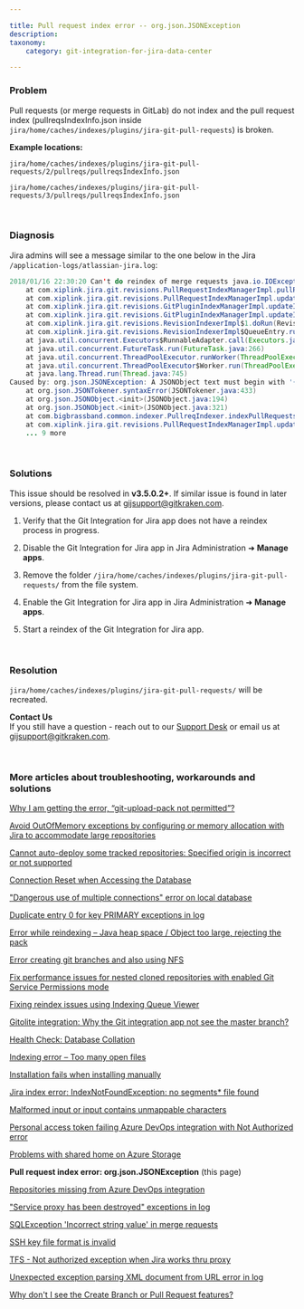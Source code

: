 ```yaml
---

title: Pull request index error -- org.json.JSONException
description:
taxonomy:
    category: git-integration-for-jira-data-center

---
```


<!-- TROUBLESHOOTING -->

### Problem

Pull requests (or merge requests in GitLab) do not index and the pull request index (pullreqsIndexInfo.json inside `jira/home/caches/indexes/plugins/jira-git-pull-requests`) is broken.

**Example locations:**

`jira/home/caches/indexes/plugins/jira-git-pull-requests/2/pullreqs/pullreqsIndexInfo.json`

`jira/home/caches/indexes/plugins/jira-git-pull-requests/3/pullreqs/pullreqsIndexInfo.json`

&nbsp;

### Diagnosis

Jira admins will see a message similar to the one below in the Jira `/application-logs/atlassian-jira.log`:

```java
2018/01/16 22:30:20 Can't do reindex of merge requests java.io.IOException: Can't do reindex of merge requests
    at com.xiplink.jira.git.revisions.PullRequestIndexManagerImpl.pullRequestException(PullRequestIndexManagerImpl.java:157)
    at com.xiplink.jira.git.revisions.PullRequestIndexManagerImpl.updatePullReqIndex(PullRequestIndexManagerImpl.java:151)
    at com.xiplink.jira.git.revisions.GitPluginIndexManagerImpl.updateIndexImpl(GitPluginIndexManagerImpl.java:409)
    at com.xiplink.jira.git.revisions.GitPluginIndexManagerImpl.updateIndex(GitPluginIndexManagerImpl.java:431)
    at com.xiplink.jira.git.revisions.RevisionIndexerImpl$1.doRun(RevisionIndexerImpl.java:300)
    at com.xiplink.jira.git.revisions.RevisionIndexerImpl$QueueEntry.run(RevisionIndexerImpl.java:123)
    at java.util.concurrent.Executors$RunnableAdapter.call(Executors.java:511)
    at java.util.concurrent.FutureTask.run(FutureTask.java:266)
    at java.util.concurrent.ThreadPoolExecutor.runWorker(ThreadPoolExecutor.java:1142)
    at java.util.concurrent.ThreadPoolExecutor$Worker.run(ThreadPoolExecutor.java:617)
    at java.lang.Thread.run(Thread.java:745)
Caused by: org.json.JSONException: A JSONObject text must begin with '{' at 1 [character 2 line 1]
    at org.json.JSONTokener.syntaxError(JSONTokener.java:433)
    at org.json.JSONObject.<init>(JSONObject.java:194)
    at org.json.JSONObject.<init>(JSONObject.java:321)
    at com.bigbrassband.common.indexer.PullreqIndexer.indexPullRequests(PullreqIndexer.java:60)
    at com.xiplink.jira.git.revisions.PullRequestIndexManagerImpl.updatePullReqIndex(PullRequestIndexManagerImpl.java:149)
    ... 9 more
```

&nbsp;

### Solutions

<div class="bbb-callout bbb--info">
    <div class="irow">
    <div class="ilogobox">
        <span class="logoimg"></span>
    </div>
    <div class="imsgbox">
        This issue should be resolved in <b>v3.5.0.2+</b>. If similar issue is found in later versions, please contact us at <a href='gijsupport@gitkraken.com'>gijsupport@gitkraken.com</a>.
    </div>
    </div>
</div>

1.  Verify that the Git Integration for Jira app does not have a reindex process in progress.

2.  Disable the Git Integration for Jira app in Jira Administration ➜ **Manage apps**.

3.  Remove the folder `/jira/home/caches/indexes/plugins/jira-git-pull-requests/` from the file system.

4.  Enable the Git Integration for Jira app in Jira Administration ➜ **Manage apps**.

5.  Start a reindex of the Git Integration for Jira app.

&nbsp;

### Resolution

`jira/home/caches/indexes/plugins/jira-git-pull-requests/` will be recreated.

<div class="bbb-callout bbb--info">
    <div class="irow">
    <div class="ilogobox">
        <span class="logoimg"></span>
    </div>
    <div class="imsgbox">
        <b>Contact Us</b><br>
        If you still have a question - reach out to our <a href='https://help.gitkraken.com/git-integration-for-jira-data-center/gij-self-hosted-contact-support/'>Support Desk</a> or email us at <a href='gijsupport@gitkraken.com'>gijsupport@gitkraken.com</a>.
    </div>
    </div>
</div>

&nbsp;

### More articles about troubleshooting, workarounds and solutions

[Why I am getting the error, “git-upload-pack not permitted”?](/git-integration-for-jira-data-center/why-i-am-getting-the-error-git-upload-pack-not-permitted-gij-self-managed/)

[Avoid OutOfMemory exceptions by configuring or memory allocation with Jira to accommodate large repositories](/git-integration-for-jira-data-center/avoid-outofmemory-exceptions-by-configuring-or-memory-allocation-with-jira-to-accommodate-large-repositories-gij-self-managed)

[Cannot auto-deploy some tracked repositories: Specified origin is incorrect or not supported](/git-integration-for-jira-data-center/Cannot-auto-deploy-some-tracked-repositories-gij-self-managed)

[Connection Reset when Accessing the Database](/git-integration-for-jira-data-center/Connection-reset-when-accessing-the-database-gij-self-managed)

["Dangerous use of multiple connections" error on local database](/git-integration-for-jira-data-center/Dangerous-use-of-multiple-connections-error-on-local-database-gij-self-managed)

[Duplicate entry 0 for key PRIMARY exceptions in log](/git-integration-for-jira-data-center/Duplicate-entry-0-for-key-PRIMARY-exceptions-in-log-gij-self-managed)

[Error while reindexing – Java heap space / Object too large, rejecting the pack](/git-integration-for-jira-data-center/Error-while-reindexing-Java-heap-space-Object-too-large,-rejecting-the-pack-gij-self-managed)

[Error creating git branches and also using NFS](/git-integration-for-jira-data-center/error-creating-git-branches-gitlabpropertiesnotinitializedexception-and-using-nfs-gij-self-managed)

[Fix performance issues for nested cloned repositories with enabled Git Service Permissions mode](/git-integration-for-jira-data-center/Fix-performance-issues-for-nested-cloned-repositories-with-enabled-secure-mode-gij-self-managed)

[Fixing reindex issues using Indexing Queue Viewer](/git-integration-for-jira-data-center/fixing-reindex-issues-using-indexing-queue-viewer)

[Gitolite integration: Why the Git integration app not see the master branch?](/git-integration-for-jira-data-center/Gitolite-integration--why-the-Git-integration-app-not-see-the-master-branch-gij-self-managed)

[Health Check: Database Collation](/git-integration-for-jira-data-center/Health-check--database-collation-gij-self-managed)

[Indexing error – Too many open files](/git-integration-for-jira-data-center/Indexing-error-Too-many-open-files-gij-self-managed)

[Installation fails when installing manually](/git-integration-for-jira-data-center/Installation-fails-when-installing-manually-gij-self-managed)

[Jira index error: IndexNotFoundException: no segments* file found](/git-integration-for-jira-data-center/Jira-index-error--IndexNotFoundException--no-segments-file-found)

[Malformed input or input contains unmappable characters](/git-integration-for-jira-data-center/Malformed-input-or-input-contains-unmappable-characters-gij-self-managed)

[Personal access token failing Azure DevOps integration with Not Authorized error](/git-integration-for-jira-data-center/Personal-access-token-failing-azure-devops-integration-with-Not-Authorized-error-gij-self-managed)

[Problems with shared home on Azure Storage](/git-integration-for-jira-data-center/Problems-with-shared-home-on-azure-storage-gij-self-managed)

**Pull request index error: org.json.JSONException** (this page)

[Repositories missing from Azure DevOps integration](/git-integration-for-jira-data-center/Repositories-missing-from-azure-devops-integration-gij-self-managed)

["Service proxy has been destroyed" exceptions in log](/git-integration-for-jira-data-center/service-proxy-has-been-destroyed-exceptions-in-log-gij-self-managed)

[SQLException 'Incorrect string value' in merge requests](/git-integration-for-jira-data-center/sqlexception-incorrect-string-value-in-merge-requests-gij-self-managed)

[SSH key file format is invalid](/git-integration-for-jira-data-center/ssh-key-file-format-is-invalid-gij-self-managed)

[TFS - Not authorized exception when Jira works thru proxy](/git-integration-for-jira-data-center/tfs-not-authorized-exception-when-jira-works-thru-proxy-gij-self-managed)

[Unexpected exception parsing XML document from URL error in log](/git-integration-for-jira-data-center/Unexpected-exception-parsing-XML-document-from-URL-error-in-log-gij-self-managed)

[Why don't I see the Create Branch or Pull Request features?](/git-integration-for-jira-data-center/why-dont-i-see-the-create-branch-or-pull-request-features-gij-self-managed)


